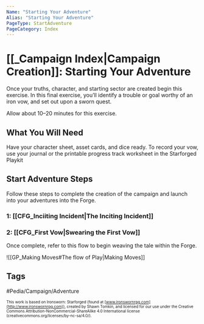 ```yaml
---
Name: "Starting Your Adventure"
Alias: "Starting Your Adventure"
PageType: StartAdventure
PageCategory: Index
---
```

# [[_Campaign Index|Campaign Creation]]: Starting Your Adventure
Once your truths, character, and starting sector are created begin this exercise.  In this final exercise, you’ll identify a trouble or goal worthy of an iron vow, and set out upon a sworn quest. 

Allow about 10–20 minutes for this exercise. 

## What You Will Need
Have your character sheet, asset cards, and dice ready. To record your vow, use your journal or the printable progress track worksheet in the Starforged Playkit

## Start Adventure Steps
Follow these steps to complete the creation of the campaign and launch into your adventures into the Forge.

### 1: [[CFG_Inciiting Incident|The Inciting Incident]]
### 2: [[CFG_First Vow|Swearing the First Vow]]

Once complete, refer to this flow to begin weaving the tale within the Forge.

![[GP_Making Moves#The flow of Play|Making Moves]]

## Tags
#Pedia/Campaign/Adventure

<font size=-2>This work is based on Ironsworn: Starforged (found at [www.ironswornrpg.com](http://www.ironswornrpg.com)), created by Shawn Tomkin, and licensed for our use under the Creative Commons Attribution-NonCommercial-ShareAlike 4.0 International license  (creativecommons.org/licenses/by-nc-sa/4.0/).</font>